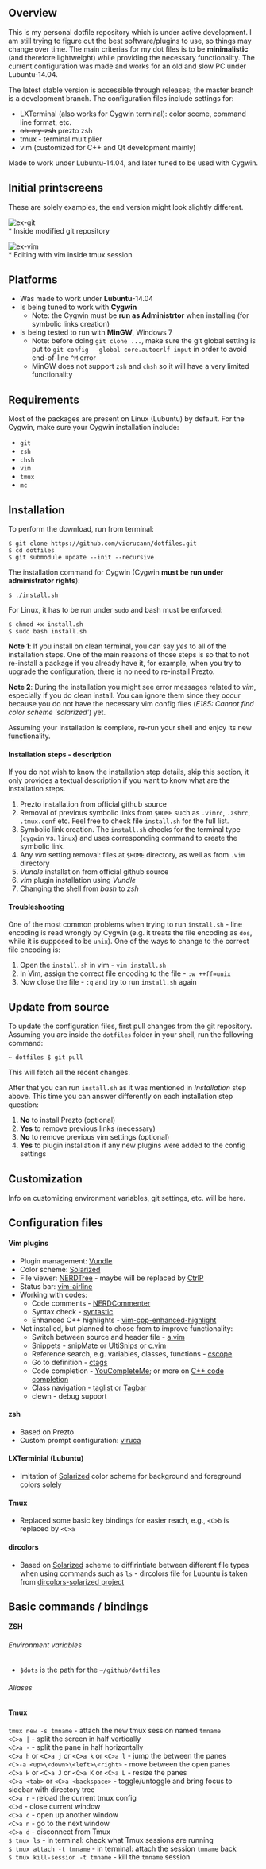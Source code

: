## Overview

This is my personal dotfile repository which is under active development. I am still trying to figure out the best software/plugins to use, so things may change over time. The main criterias for my dot files is to be **minimalistic** (and therefore lightweight) while providing the necessary functionality. The current configuration was made and works for an old and slow PC under Lubuntu-14.04. 

The latest stable version is accessible through releases; the master branch is a development branch. The configuration files include settings for: 

* LXTerminal (also works for Cygwin terminal): color sceme, command line format, etc.
* ~~oh-my-zsh~~ prezto zsh
* tmux - terminal multiplier
* vim (customized for C++ and Qt development mainly)

Made to work under Lubuntu-14.04, and later tuned to be used with Cygwin.

## Initial printscreens

These are solely examples, the end version might look slightly different.  

![ex-git](https://github.com/vicrucann/dotfiles/blob/master/img/ex-git.png?raw=true "Git repo example")  
\* Inside modified git repository  

![ex-vim](https://github.com/vicrucann/dotfiles/blob/master/img/ex-vim.png?raw=true "Vim and tmux example")  
\* Editing with vim inside tmux session  

## Platforms

* Was made to work under **Lubuntu**-14.04
* Is being tuned to work with **Cygwin** 
	* Note: the Cygwin must be **run as Administrtor** when installing (for symbolic links creation) 
* Is being tested to run with **MinGW**, Windows 7
    * Note: before doing `git clone ...`, make sure the git global setting is put to `git config --global core.autocrlf input` in order to avoid end-of-line `^M` error
    * MinGW does not support `zsh` and `chsh` so it will have a very limited functionality

## Requirements

Most of the packages are present on Linux (Lubuntu) by default. For the Cygwin, make sure your Cygwin installation include:

* `git`
* `zsh`
* `chsh`
* `vim`
* `tmux`
* `mc`

## Installation  

To perform the download, run from terminal:  

```
$ git clone https://github.com/vicrucann/dotfiles.git  
$ cd dotfiles
$ git submodule update --init --recursive  
```

The installation command for Cygwin (Cygwin **must be run under administrator rights**):
  
```
$ ./install.sh
```

For Linux, it has to be run under `sudo` and bash must be enforced:
  
```
$ chmod +x install.sh
$ sudo bash install.sh
```

**Note 1**: If you install on clean terminal, you can say *yes* to all of the installation steps. One of the main reasons of those steps is so that to not re-install a package if you already have it, for example, when you try to upgrade the configuration, there is no need to re-install Prezto.

**Note 2**: During the installation you might see error messages related to *vim*, especially if you do clean install. You can ignore them since they occur because you do not have the necessary vim config files (*E185: Cannot find color scheme 'solarized'*) yet.

Assuming your installation is complete, re-run your shell and enjoy its new functionality.

#### Installation steps - description

If you do not wish to know the installation step details, skip this section, it only provides a textual description if you want to know what are the installation steps.

1. Prezto installation from official github source
2. Removal of previous symbolic links from `$HOME` such as `.vimrc`, `.zshrc`, `.tmux.conf` etc. Feel free to check file `install.sh` for the full list.
3. Symbolic link creation. The `install.sh` checks for the terminal type (`cygwin` vs. `linux`) and uses corresponding command to create the symbolic link.
4. Any *vim* setting removal: files at `$HOME` directory, as well as from `.vim` directory
5. *Vundle* installation from official github source
5. *vim* plugin installation using *Vundle*
6. Changing the shell from *bash* to *zsh*

#### Troubleshooting

One of the most common problems when trying to run `install.sh` - line encoding is read wrongly by Cygwin (e.g. it treats the file encoding as `dos`, while it is supposed to be `unix`). One of the ways to change to the correct file encoding is:

1. Open the `install.sh` in vim - `vim install.sh`
2. In Vim, assign the correct file encoding to the file - `:w ++ff=unix`
3. Now close the file - `:q` and try to run `install.sh` again 

## Update from source

To update the configuration files, first pull changes from the git repository. Assuming you are inside the `dotfiles` folder in your shell, run the following command:

```
~ dotfiles $ git pull
```

This will fetch all the recent changes.

After that you can run `install.sh` as it was mentioned in *Installation* step above. This time you can answer differently on each installation step question:

1. **No** to install Prezto (optional)
2. **Yes** to remove previous links (necessary)
3. **No** to remove previous vim settings (optional)
4. **Yes** to plugin installation if any new plugins were added to the config settings

## Customization

Info on customizing environment variables, git settings, etc. will be here.

## Configuration files

#### Vim plugins
* Plugin management: [Vundle](https://github.com/VundleVim/Vundle.vim)
* Color scheme: [Solarized](https://github.com/altercation/vim-colors-solarized)
* File viewer: [NERDTree](https://github.com/scrooloose/nerdtree) - maybe will be replaced by [CtrlP](https://github.com/kien/ctrlp.vim)
* Status bar: [vim-airline](https://github.com/bling/vim-airline)
* Working with codes: 
    * Code comments - [NERDCommenter](https://github.com/scrooloose/nerdcommenter) 
    * Syntax check - [syntastic](https://github.com/scrooloose/syntastic) 
    * Enhanced C++ highlights - [vim-cpp-enhanced-highlight](https://github.com/octol/vim-cpp-enhanced-highlight)
* Not installed, but planned to chose from to improve functionality:
    * Switch between source and header file - [a.vim](http://www.vim.org/scripts/script.php?script_id=31)
    * Snippets - [snipMate](http://www.vim.org/scripts/script.php?script_id=2540) or [UltiSnips](http://www.vim.org/scripts/script.php?script_id=2715) or [c.vim](http://www.vim.org/scripts/script.php?script_id=213)
    * Reference search, e.g. variables, classes, functions - [cscope](http://cscope.sourceforge.net/cscope_vim_tutorial.html)
    * Go to definition - [ctags](http://ctags.sourceforge.net/)
    * Code completion - [YouCompleteMe](https://github.com/Valloric/YouCompleteMe); or more on [C++ code completion](http://vim.wikia.com/wiki/VimTip1608)
    * Class navigation - [taglist](http://vim-taglist.sourceforge.net/) or [Tagbar](http://www.vim.org/scripts/script.php?script_id=3465)   
    * clewn - debug support  

#### zsh
* Based on Prezto  
* Custom prompt configuration: [viruca](://github.com/vicrucann/dotfiles/blob/master/viruca.zsh-theme)

#### LXTerminial (Lubuntu)
* Imitation of [Solarized](https://github.com/altercation/vim-colors-solarized) color scheme for background and foreground colors solely

#### Tmux
* Replaced some basic key bindings for easier reach, e.g., `<C>b` is replaced by `<C>a`

#### dircolors
* Based on [Solarized](https://github.com/altercation/vim-colors-solarized) scheme to diffirintiate between different file types when using commands such as `ls` - dircolors file for Lubuntu is taken from [dircolors-solarized project](https://github.com/seebi/dircolors-solarized)

## Basic commands / bindings

#### ZSH
###### Environment variables
* `$dots` is the path for the `~/github/dotfiles`

###### Aliases


#### Tmux

`tmux new -s tmname` - attach the new tmux session named `tmname`  
`<C>a |` - split the screen in half vertically  
`<C>a -` - split the pane in half horizontally  
`<C>a h` or `<C>a j` or `<C>a k` or `<C>a l` - jump the between the panes   
`<C>-a <up>\<down>\<left>\<right>` - move between the open panes  
`<C>a H` or `<C>a J` or `<C>a K` or `<C>a L` - resize the panes   
`<C>a <tab>` or `<C>a <backspace>` - toggle/untoggle and bring focus to sidebar with directory tree  
`<C>a r` - reload the current tmux config  
`<C>d` - close current window  
`<C>a c` - open up another window  
`<C>a n` - go to the next window  
`<C>a d` - disconnect from Tmux  
`$ tmux ls` - in terminal: check what Tmux sessions are running  
`$ tmux attach -t tmname` - in terminal: attach the session `tmname` back  
`$ tmux kill-session -t tmname` - kill the `tmname` session  






